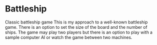 # Battleship
Classic battleship game
This is my approach to a well-known battleship game. 
There is an option to set the size of the board and the number of ships. 
The game may play two players but there is an option to play with a sample computer AI or watch the game between two machines.
